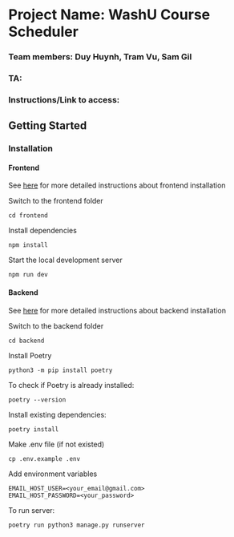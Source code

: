# Project Name: WashU Course Scheduler

### Team members: Duy Huynh, Tram Vu, Sam Gil

### TA: <Insert Here>

### Instructions/Link to access: <insert here>

## Getting Started

### Installation

#### Frontend

See [here](./frontend/README.md) for more detailed instructions about frontend installation

Switch to the frontend folder
```
cd frontend
```

Install dependencies
```
npm install
```

Start the local development server
```
npm run dev
```


#### Backend
See [here](./backend/README.md) for more detailed instructions about backend installation

Switch to the backend folder
```
cd backend
```

Install Poetry
```
python3 -m pip install poetry
```

To check if Poetry is already installed:

```
poetry --version
```

Install existing dependencies:
```
poetry install
```

Make .env file (if not existed)
```
cp .env.example .env
```

Add environment variables
```
EMAIL_HOST_USER=<your_email@gmail.com>
EMAIL_HOST_PASSWORD=<your_password>
```

To run server:
```
poetry run python3 manage.py runserver
```
